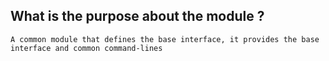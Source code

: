 ## What is the purpose about the module ?

	A common module that defines the base interface, it provides the base interface and common command-lines
